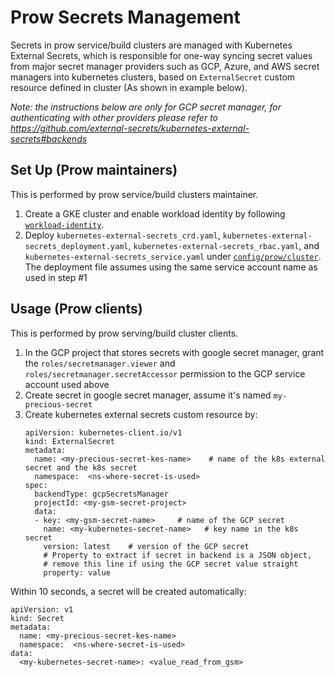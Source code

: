 # Prow Secrets Management

Secrets in prow service/build clusters are managed with Kubernetes External
Secrets, which is responsible for one-way syncing secret values from major
secret manager providers such as GCP, Azure, and AWS secret managers into
kubernetes clusters, based on `ExternalSecret` custom resource defined in
cluster (As shown in example below).

_Note: the instructions below are only for GCP secret manager, for
authenticating with other providers please refer to
https://github.com/external-secrets/kubernetes-external-secrets#backends_

## Set Up (Prow maintainers)

This is performed by prow service/build clusters maintainer.

1. Create a GKE cluster and enable workload identity by
   following [`workload-identity`](/workload-identity/README.md).
1. Deploy `kubernetes-external-secrets_crd.yaml`,
   `kubernetes-external-secrets_deployment.yaml`,
   `kubernetes-external-secrets_rbac.yaml`,
   and  `kubernetes-external-secrets_service.yaml` under
   [`config/prow/cluster`](/config/prow/cluster). The deployment file assumes
   using the same service account name as used in step #1

## Usage (Prow clients)

This is performed by prow serving/build cluster clients.

1. In the GCP project that stores secrets with google secret manager, grant the
   `roles/secretmanager.viewer` and `roles/secretmanager.secretAccessor`
   permission to the GCP service account used above
1. Create secret in google secret manager, assume it's named `my-precious-secret`
1. Create kubernetes external secrets custom resource by:
   ```
   apiVersion: kubernetes-client.io/v1
   kind: ExternalSecret
   metadata:
     name: <my-precious-secret-kes-name>    # name of the k8s external secret and the k8s secret
     namespace:  <ns-where-secret-is-used>
   spec:
     backendType: gcpSecretsManager
     projectId: <my-gsm-secret-project>
     data:
     - key: <my-gsm-secret-name>     # name of the GCP secret
       name: <my-kubernetes-secret-name>   # key name in the k8s secret
       version: latest    # version of the GCP secret
       # Property to extract if secret in backend is a JSON object,
       # remove this line if using the GCP secret value straight
       property: value
   ```

Within 10 seconds, a secret will be created automatically:
```
apiVersion: v1
kind: Secret
metadata:
  name: <my-precious-secret-kes-name>
  namespace:  <ns-where-secret-is-used>
data:
  <my-kubernetes-secret-name>: <value_read_from_gsm>
```
